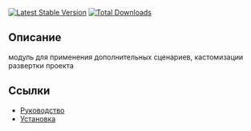 [![Latest Stable Version](https://poser.pugx.org/yii2lab/yii2-db/v/stable.png)](https://packagist.org/packages/yii2lab/yii2-db)
[![Total Downloads](https://poser.pugx.org/yii2lab/yii2-db/downloads.png)](https://packagist.org/packages/yii2lab/yii2-db)

## Описание

модуль для применения дополнительных сценариев, кастомизации развертки проекта

## Ссылки

* [Руководство](guide/ru/README.md)
* [Установка](guide/ru/install.md)
